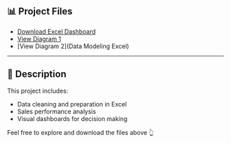 ## 📊 Project Files

- [Download Excel Dashboard](Excel-Sales-Analysis.xlsx)
- [View Diagram 1](Dashboard_Excel)
- [View Diagram 2](Data Modeling Excel)

---

## 📘 Description

This project includes:
- Data cleaning and preparation in Excel  
- Sales performance analysis  
- Visual dashboards for decision making  

Feel free to explore and download the files above 👆
